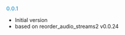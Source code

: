 
**<span style="color:#56adda">0.0.1</span>**
- Initial version
- based on reorder_audio_streams2 v0.0.24
